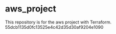 # aws_project
This repository is for the aws project with Terraform.
 55dcb1135d0fc13525e4c42d35d30af9204e1090
